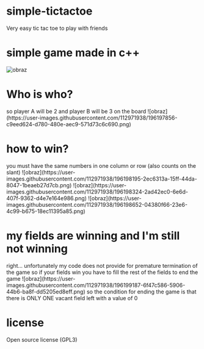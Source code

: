 # simple-tictactoe
Very easy tic tac toe to play with friends

<h1>simple game made in c++</h1>

![obraz](https://user-images.githubusercontent.com/112971938/196196872-aa24358a-637c-43a6-a3c3-d9fcd3a4f5e8.png)

<h1>Who is who?</h1>
so player A will be 2 and player B will be 3 on the board
![obraz](https://user-images.githubusercontent.com/112971938/196197856-c9eed624-d780-480e-aec9-571d73c6c690.png)
<h1>how to win?</h1>
you must have the same numbers in one column or row (also counts on the slant)
![obraz](https://user-images.githubusercontent.com/112971938/196198195-2ec6313a-15ff-44da-8047-1beaeb27d7cb.png)
![obraz](https://user-images.githubusercontent.com/112971938/196198324-2ad42ec0-6e6d-407f-9362-d4e7e164e986.png)
![obraz](https://user-images.githubusercontent.com/112971938/196198652-04380f66-23e6-4c99-b675-18ec11395a85.png)
<h1>my fields are winning and I'm still not winning</h1>
right... unfortunately my code does not provide for premature termination of the game so if your fields win you have to fill the rest of the fields to end the game
![obraz](https://user-images.githubusercontent.com/112971938/196199187-6f47c586-5906-44b6-ba8f-dd5205ed8eff.png)
so the condition for ending the game is that there is ONLY ONE vacant field left with a value of 0
<h1>license</h1>
Open source license (GPL3)
